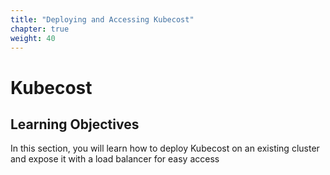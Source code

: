 ```yaml
---
title: "Deploying and Accessing Kubecost"
chapter: true
weight: 40
---
```


# Kubecost

## Learning Objectives <!-- MODIFY THIS SUBHEADING -->

In this section, you will learn how to deploy Kubecost on an existing cluster and expose it with a load balancer for easy access